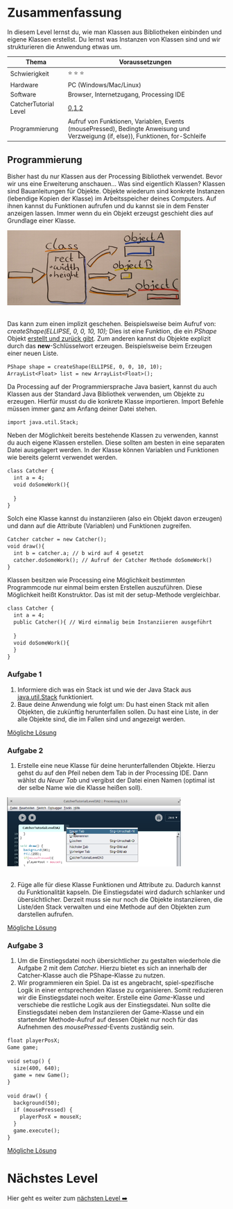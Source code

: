 # Zusammenfassung
In diesem Level lernst du, wie man Klassen aus Bibliotheken einbinden und eigene Klassen erstellst. Du lernst was Instanzen von Klassen sind und wir strukturieren die Anwendung etwas um.

| Thema                 | Voraussetzungen         |
| --------------------- | ----------------------- |
| Schwierigkeit         | :star: :star: :star:    |
| Hardware              | PC (Windows/Mac/Linux)  |
| Software              | Browser, Internetzugang, Processing IDE        |
| CatcherTutorial Level | [0](https://github.com/Flocksserver/CatcherTutorial/blob/master/tutorial/Level0/Processing_Tutorial_Level_%230-CatcherGameTutorial.md),[1](https://github.com/Flocksserver/CatcherTutorial/blob/master/tutorial/Level1/Processing_Tutorial_Level_%231-CatcherGameTutorial.md),[2](https://github.com/Flocksserver/CatcherTutorial/blob/master/tutorial/Level2/Processing_Tutorial_Level_%232-CatcherGameTutorial.md)                        |
| Programmierung        | Aufruf von Funktionen, Variablen,  Events (mousePressed), Bedingte Anweisung und Verzweigung (if, else)), Funktionen, for-Schleife|

## Programmierung
Bisher hast du nur Klassen aus der Processing Bibliothek verwendet. Bevor wir uns eine Erweiterung anschauen... Was sind eigentlich Klassen? Klassen sind Bauanleitungen für Objekte. Objekte wiederum sind konkrete Instanzen (lebendige Kopien der Klasse) im Arbeitsspeicher deines Computers. Auf ihnen kannst du Funktionen aufrufen und du kannst sie in dem Fenster anzeigen lassen. Immer wenn du ein Objekt erzeugst geschieht dies auf Grundlage einer Klasse.
<div>
<img src="https://github.com/Flocksserver/CatcherTutorial/raw/master/tutorial/Level3/classobject.png" width="400">
</div>
<br>

Das kann zum einen implizit geschehen. Beispielsweise beim Aufruf von: *createShape(ELLIPSE, 0, 0, 10, 10);* Dies ist eine Funktion, die ein *PShape* Objekt [erstellt und zurück gibt](http://processing.github.io/processing-javadocs/core/processing/core/PApplet.html#createShape--). Zum anderen kannst du Objekte explizit durch das **new**-Schlüsselwort erzeugen. Beispielsweise beim Erzeugen einer neuen Liste.
```processing
PShape shape = createShape(ELLIPSE, 0, 0, 10, 10);
ArrayList<Float> list = new ArrayList<Float>();
```
Da Processing auf der Programmiersprache Java basiert, kannst du auch Klassen aus der Standard Java Bibliothek verwenden, um Objekte zu erzeugen. Hierfür musst du die konkrete Klasse importieren. Import Befehle müssen immer ganz am Anfang deiner Datei stehen.
```processing
import java.util.Stack;
```
Neben der Möglichkeit bereits bestehende Klassen zu verwenden, kannst du auch eigene Klassen erstellen. Diese sollten am besten in eine separaten Datei ausgelagert werden. In der Klasse können Variablen und Funktionen wie bereits gelernt verwendet werden.
```processing
class Catcher {
  int a = 4;
  void doSomeWork(){

  }
}
```
Solch eine Klasse kannst du instanziieren (also ein Objekt davon erzeugen) und dann auf die Attribute (Variablen) und Funktionen zugreifen.
```processing
Catcher catcher = new Catcher();
void draw(){
  int b = catcher.a; // b wird auf 4 gesetzt
  catcher.doSomeWork(); // Aufruf der Catcher Methode doSomeWork()
}
```
Klassen besitzen wie Processing eine Möglichkeit bestimmten Programmcode nur einmal beim ersten Erstellen auszuführen. Diese Möglichkeit heißt Konstruktor. Das ist mit der setup-Methode vergleichbar.
```processing
class Catcher {
  int a = 4;
  public Catcher(){ // Wird einmalig beim Instanziieren ausgeführt

  }
  void doSomeWork(){
  }
}
```
### Aufgabe 1
1. Informiere dich was ein Stack ist und wie der Java Stack aus [java.util.Stack](https://docs.oracle.com/javase/7/docs/api/java/util/Stack.html) funktioniert.
2. Baue deine Anwendung wie folgt um: Du hast einen Stack mit allen Objekten, die zukünftig herunterfallen sollen. Du hast eine Liste, in der alle Objekte sind, die im Fallen sind und angezeigt werden.

[Mögliche Lösung](https://github.com/Flocksserver/CatcherTutorial/blob/master/tutorial/Level3/CatcherTutorialLevel3A1/CatcherTutorialLevel3A1.pde)

### Aufgabe 2
1. Erstelle eine neue Klasse für deine herunterfallenden Objekte. Hierzu gehst du auf den Pfeil neben dem Tab in der Processing IDE. Dann wählst du *Neuer Tab* und vergibst der Datei einen Namen (optimal ist der selbe Name wie die Klasse heißen soll).
<div>
<img src="https://github.com/Flocksserver/CatcherTutorial/raw/master/tutorial/Level3/newTab.png" width="400">
</div>
<br>

2. Füge alle für diese Klasse Funktionen und Attribute zu. Dadurch kannst du Funktionalität kapseln. Die Einstiegsdatei wird dadurch schlanker und übersichtlicher. Derzeit muss sie nur noch die Objekte instanziieren, die Liste/den Stack verwalten und eine Methode auf den Objekten zum darstellen aufrufen.

[Mögliche Lösung](https://github.com/Flocksserver/CatcherTutorial/blob/master/tutorial/Level3/CatcherTutorialLevel3A2/)

### Aufgabe 3
1. Um die Einstiegsdatei noch übersichtlicher zu gestalten wiederhole die Aufgabe 2 mit dem *Catcher*. Hierzu bietet es sich an innerhalb der Catcher-Klasse auch die PShape-Klasse zu nutzen.
2. Wir programmieren ein Spiel. Da ist es angebracht, spiel-spezifische Logik in einer entsprechenden Klasse zu organisieren. Somit reduzieren wir die Einstiegsdatei noch weiter. Erstelle eine *Game*-Klasse und verschiebe die restliche Logik aus der Einstiegsdatei. Nun sollte die Einstiegsdatei neben dem Instanziieren der Game-Klasse und ein startender Methode-Aufruf auf dessen Objekt nur noch für das Aufnehmen des *mousePressed*-Events zuständig sein.

```processing
float playerPosX;
Game game;

void setup() {
  size(400, 640);
  game = new Game();
}

void draw() {
  background(50);
  if (mousePressed) {
    playerPosX = mouseX;
  }
  game.execute();
}
```
[Mögliche Lösung](https://github.com/Flocksserver/CatcherTutorial/blob/master/tutorial/Level3/CatcherTutorialLevel3A3/)

# Nächstes Level
Hier geht es weiter zum [nächsten Level :arrow_right:](https://github.com/Flocksserver/CatcherTutorial/blob/master/tutorial/Level4/Processing_Tutorial_Level_%234-CatcherGameTutorial.md)
